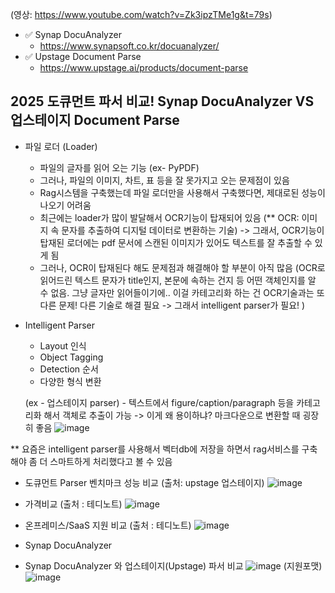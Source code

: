 (영상: https://www.youtube.com/watch?v=Zk3ipzTMe1g&t=79s)
- ✅ Synap DocuAnalyzer
  - https://www.synapsoft.co.kr/docuanalyzer/
- ✅ Upstage Document Parse
  - https://www.upstage.ai/products/document-parse

## 2025 도큐먼트 파서 비교! Synap DocuAnalyzer VS 업스테이지 Document Parse


* 파일 로더 (Loader)
  - 파일의 글자를 읽어 오는 기능 (ex- PyPDF)
  - 그러나, 파일의 이미지, 차트, 표 등을 잘 못가지고 오는 문제점이 있음
  - Rag시스템을 구축했는데 파일 로더만을 사용해서 구축했다면, 제대로된 성능이 나오기 어려움
  - 최근에는 loader가 많이 발달해서 OCR기능이 탑재되어 있음 (** OCR: 이미지 속 문자를 추출하여 디지털 데이터로 변환하는 기술) -> 그래서, OCR기능이 탑재된 로더에는  pdf 문서에 스캔된 이미지가 있어도 텍스트를 잘 추출할 수 있게 됨
  - 그러나, OCR이 탑재된다 해도 문제점과 해결해야 할 부분이 아직 많음 (OCR로 읽어드린 텍스트 문자가 title인지, 본문에 속하는 건지 등 어떤 객체인지를 알 수 없음. 그냥 글자만 읽어들이기에.. 이걸 카테고리화 하는 건 OCR기술과는 또 다른 문제! 다른 기술로 해결 필요 -> 그래서 intelligent parser가 필요!  )  

* Intelligent Parser
  - Layout 인식
  - Object Tagging
  - Detection 순서
  - 다양한 형식 변환
 
  (ex - 업스테이지 parser) - 텍스트에서 figure/caption/paragraph 등을 카테고리화 해서 객체로 추출이 가능
    -> 이게 왜 용이하냐? 마크다운으로 변환할 때 굉장히 좋음 
   ![image](https://github.com/user-attachments/assets/34c09773-6aa5-4f85-bd42-089cb6180ac0)
  
** 요즘은 intelligent parser를 사용해서 벡터db에 저장을 하면서 rag서비스를 구축해야 좀 더 스마트하게 처리했다고 볼 수 있음 


* 도큐먼트 Parser 벤치마크 성능 비교 (출처: upstage 업스테이지) 
  ![image](https://github.com/user-attachments/assets/75dabdab-0e70-4c6b-b122-d9597d95b9f3)

* 가격비교 (출처 : 테디노트)
  ![image](https://github.com/user-attachments/assets/85046add-52c6-4852-9bae-cdf4488c4ae6)

* 온프레미스/SaaS 지원 비교 (출처 : 테디노트)
   ![image](https://github.com/user-attachments/assets/e75d9d41-be36-4650-9b2b-bca6e9eb28c5)


* Synap DocuAnalyzer

* Synap DocuAnalyzer 와 업스테이지(Upstage) 파서 비교
 ![image](https://github.com/user-attachments/assets/445ee025-40ca-4cca-9c7d-d1268703f27b)
(지원포맷)
 ![image](https://github.com/user-attachments/assets/609504c4-59cd-49f5-aeb5-a0f5d23ca413)

